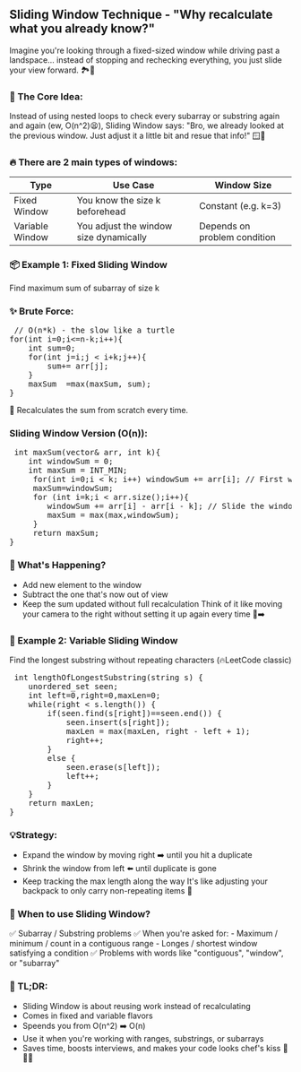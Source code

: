 ## Sliding Window Technique - "Why recalculate what you already know?"
Imagine you're looking through a fixed-sized window while driving past a landspace... instead of stopping and rechecking everything, you just slide your view forward. 🏞️🚗

### 🧠 The Core Idea:
Instead of using nested loops to check every subarray or substring again and again (ew, O(n^2)😫),
Sliding Window says:
    "Bro, we already looked at the previous window. Just adjust it a little bit and resue that info!" 🪟🧠

### 🔥 There are 2 main types of windows:
| Type | Use Case | Window Size |
| ---- | -------- | ----------- |
| Fixed Window | You know the size k beforehead | Constant (e.g. k=3) |
| Variable Window | You adjust the window size dynamically | Depends on problem condition |

### 📦 Example 1: Fixed Sliding Window
Find maximum sum of subarray of size k
### ✨ Brute Force:
<pre> // O(n*k) - the slow like a turtle
for(int i=0;i<=n-k;i++){
    int sum=0;
    for(int j=i;j < i+k;j++){
        sum+= arr[j];
    }
    maxSum  =max(maxSum, sum);
} </pre>
🤢 Recalculates the sum from scratch every time.

### Sliding Window Version (O(n)):
<pre> int maxSum(vector<int>& arr, int k){
    int windowSum = 0;
    int maxSum = INT_MIN;
     for(int i=0;i < k; i++) windowSum += arr[i]; // First window
     maxSum=windowSum;
     for (int i=k;i < arr.size();i++){
        windowSum += arr[i] - arr[i - k]; // Slide the window
        maxSum = max(max,windowSum);
     }
     return maxSum;
} </pre>

### 🧙 What's Happening?
- Add new element to the window
- Subtract the one that's now out of view
- Keep the sum updated without full recalculation
Think of it like moving your camera to the right without setting it up again every time 🎥➡️

### 🧩 Example 2: Variable Sliding Window
Find the longest substring without repeating characters (🔥LeetCode classic)
<pre> int lengthOfLongestSubstring(string s) {
    unordered_set<char> seen;
    int left=0,right=0,maxLen=0;
    while(right < s.length()) {
        if(seen.find(s[right])==seen.end()) {
            seen.insert(s[right]);
            maxLen = max(maxLen, right - left + 1);
            right++;
        }
        else {
            seen.erase(s[left]);
            left++;
        }
    }
    return maxLen;
} </pre>

### 💡Strategy:
- Expand the window by moving right ➡️ until you hit a duplicate
- Shrink the window from left ⬅️ until duplicate is gone
- Keep tracking the max length along the way
It's like adjusting your backpack to only carry non-repeating items 🎒

### 🎯 When to use Sliding Window?
✅ Subarray / Substring problems
✅ When you're asked for:
    - Maximum / minimum / count in a contiguous range
    - Longes / shortest window satisfying a condition
        ✅ Problems with words like "contiguous", "window", or "subarray"

### 🧠 TL;DR:
- Sliding Window is about reusing work instead of recalculating
- Comes in fixed and variable flavors
- Speends you from O(n^2) ➡️ O(n)
- Use it when you're working with ranges, substrings, or subarrays
- Saves time, boosts interviews, and makes your code looks chef's kiss 💋👨‍🍳